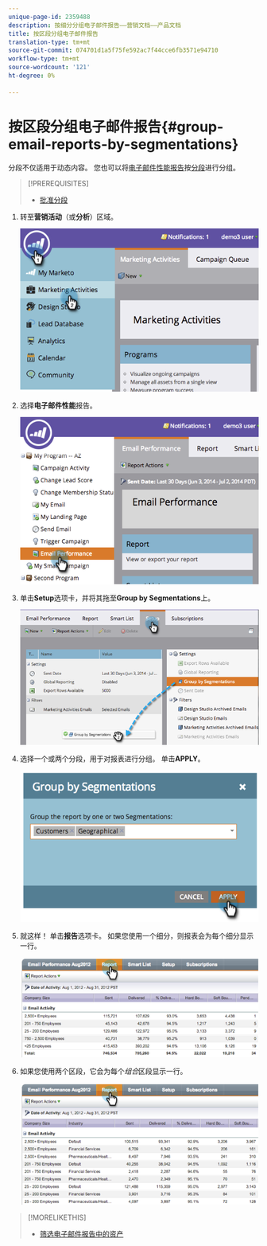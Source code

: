 ```yaml
---
unique-page-id: 2359488
description: 按细分分组电子邮件报告——营销文档——产品文档
title: 按区段分组电子邮件报告
translation-type: tm+mt
source-git-commit: 074701d1a5f75fe592ac7f44cce6fb3571e94710
workflow-type: tm+mt
source-wordcount: '121'
ht-degree: 0%

---
```



# 按区段分组电子邮件报告{#group-email-reports-by-segmentations}

分段不仅适用于动态内容。 您也可以将[电子邮件性能报告](../../../../product-docs/email-marketing/email-programs/email-program-data/email-performance-report.md)按[分段](http://docs.marketo.com/display/docs/segmentation+and+snippets)进行分组。

>[!PREREQUISITES]
>
>* [批准分段](approve-a-segmentation.md)

>



1. 转至&#x200B;**营销活动**（或&#x200B;**分析**）区域。

   ![](assets/image2014-9-16-9-3a15-3a58.png)

1. 选择&#x200B;**电子邮件性能**&#x200B;报告。

   ![](assets/image2014-9-16-9-3a16-3a6.png)

1. 单击&#x200B;**Setup**&#x200B;选项卡，并将其拖至&#x200B;**Group by Segmentations**&#x200B;上。

   ![](assets/image2014-9-16-9-3a16-3a59.png)

1. 选择一个或两个分段，用于对报表进行分组。 单击&#x200B;**APPLY**。

   ![](assets/image2014-9-16-9-3a17-3a9.png)

1. 就这样！ 单击&#x200B;**报告**&#x200B;选项卡。 如果您使用一个细分，则报表会为每个细分显示一行。

   ![](assets/image2014-9-16-9-3a17-3a17.png)

1. 如果您使用两个区段，它会为每个&#x200B;*组合*&#x200B;区段显示一行。

   ![](assets/image2014-9-16-9-3a17-3a26.png)

>[!MORELIKETHIS]
>
>* [筛选电子邮件报告中的资产](../../../../product-docs/reporting/basic-reporting/report-activity/filter-assets-in-an-email-report.md)

>



